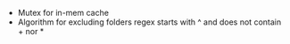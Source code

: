 - Mutex for in-mem cache
- Algorithm for excluding folders regex starts with ^ and does not contain + nor *
